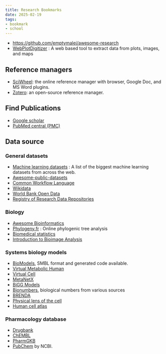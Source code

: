 ```yaml
---
title: Research Bookmarks
date: 2025-02-19
tags:
- bookmark
- school
---
```


- https://github.com/emptymalei/awesome-research
- [WebPlotDigitizer](https://automeris.io/WebPlotDigitizer/) : A web based tool to extract data from plots, images, and maps

<!-- more -->

## Reference managers

- [SciWheel](https://sciwheel.com/work/): the online reference manager with browser, Google Doc, and MS Word plugins.
- [Zotero](https://www.zotero.org/): an open-source reference manager.

## Find Publications

- [Google scholar](https://scholar.google.com/)
- [PubMed central (PMC)](https://www.ncbi.nlm.nih.gov/pmc/)

## Data source

### General datasets

- [Machine learning datasets](https://www.datasetlist.com/) : A list of the biggest machine learning datasets from across the web.
- [Awesome-public-datasets](https://github.com/awesomedata/awesome-public-datasets)
- [Common Workflow Language](https://github.com/common-workflow-language/common-workflow-language)
- [Wikidata](https://www.wikidata.org/)
- [World Bank Open Data](https://data.worldbank.org)
- [Registry of Research Data Repositories](https://www.re3data.org/)

### Biology

- [Awesome Bioinformatics](https://github.com/danielecook/Awesome-Bioinformatics)
- [Phylogeny.fr](https://www.phylogeny.fr/) : Online phylogenic tree analysis
- [Biomedical statistics](https://wangcc.me/LSHTMlearningnote/)
- [Introduction to Bioimage Analysis](https://www.ibiology.org/techniques/introduction-to-bioimage-analysis/)

### Systems biology models

- [BioModels](https://www.ebi.ac.uk/biomodels/), SMBL format and generated code available.
- [Virtual Metabolic Human](https://www.vmh.life)
- [Virtual Cell](https://vcell.org)
- [MetaNetX](https://www.metanetx.org/)
- [BiGG Models](http://bigg.ucsd.edu/)
- [Bionumbers](https://bionumbers.hms.harvard.edu/search.aspx), biological numbers from various sources
- [BRENDA](https://www.brenda-enzymes.org/)
- [Physical lens of the cell](https://physicallensonthecell.org/)
- [Human cell atlas](https://data.humancellatlas.org/)

### Pharmacology database

- [Drugbank](https://www.drugbank.ca/releases/latest)
- [ChEMBL](https://www.ebi.ac.uk/chembl/)
- [PharmGKB](https://www.pharmgkb.org/)
- [PubChem](https://pubchem.ncbi.nlm.nih.gov/) by NCBI.
